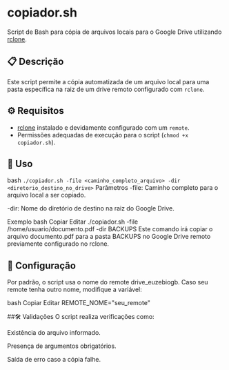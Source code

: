 # copiador.sh

Script de Bash para cópia de arquivos locais para o Google Drive utilizando [rclone](https://rclone.org/).

## 📋 Descrição

Este script permite a cópia automatizada de um arquivo local para uma pasta específica na raiz de um drive remoto configurado com `rclone`.

## ⚙️ Requisitos

- [rclone](https://rclone.org/) instalado e devidamente configurado com um `remote`.
- Permissões adequadas de execução para o script (`chmod +x copiador.sh`).

## 🧾 Uso

bash
    `./copiador.sh -file <caminho_completo_arquivo> -dir <diretorio_destino_no_drive>`
Parâmetros
-file: Caminho completo para o arquivo local a ser copiado.

-dir: Nome do diretório de destino na raiz do Google Drive.

Exemplo
bash
Copiar
Editar
./copiador.sh -file /home/usuario/documento.pdf -dir BACKUPS
Este comando irá copiar o arquivo documento.pdf para a pasta BACKUPS no Google Drive remoto previamente configurado no rclone.

## 🔧 Configuração
Por padrão, o script usa o nome do remote drive_euzebiogb. Caso seu remote tenha outro nome, modifique a variável:

bash
Copiar
Editar
REMOTE_NOME="seu_remote"

##🛠 Validações
O script realiza verificações como:

Existência do arquivo informado.

Presença de argumentos obrigatórios.

Saída de erro caso a cópia falhe.
